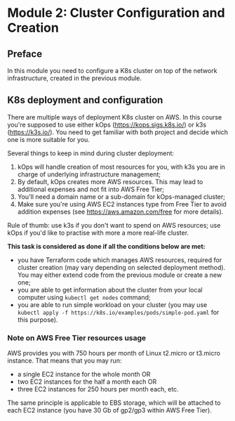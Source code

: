 # Module 2: Cluster Configuration and Creation

## Preface

In this module you need to configure a K8s cluster on top of the network infrastructure, created in the previous module.

## K8s deployment and configuration

There are multiple ways of deployment K8s cluster on AWS. In this course you're supposed to use either kOps (https://kops.sigs.k8s.io/) or k3s (https://k3s.io/). You need to get familiar with both project and decide which one is more suitable for you.

Several things to keep in mind during cluster deployment:

1. kOps will handle creation of most resources for you, with k3s you are in charge of underlying infrastructure management;
2. By default, kOps creates more AWS resources. This may lead to additional expenses and not fit into AWS Free Tier;
3. You'll need a domain name or a sub-domain for kOps-managed cluster;
4. Make sure you're using AWS EC2 instances type from Free Tier to avoid addition expenses (see https://aws.amazon.com/free for more details).

Rule of thumb: use k3s if you don't want to spend on AWS resources; use kOps if you'd like to practise with more a more real-life cluster.

**This task is considered as done if all the conditions below are met:**

- you have Terraform code which manages AWS resources, required for cluster creation (may vary depending on selected deployment method). You may either extend code from the previous module or create a new one;
- you are able to get information about the cluster from your local computer using `kubectl get nodes` command;
- you are able to run simple workload on your cluster (you may use `kubectl apply -f https://k8s.io/examples/pods/simple-pod.yaml` for this purpose).

### Note on AWS Free Tier resources usage

AWS provides you with 750 hours per month of Linux t2.micro or t3.micro instance. That means that you may run:

- a single EC2 instance for the whole month OR
- two EC2 instances for the half a month each OR
- three EC2 instances for 250 hours per month each, etc.

The same principle is applicable to EBS storage, which will be attached to each EC2 instance (you have 30 Gb of gp2/gp3 within AWS Free Tier).
